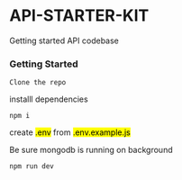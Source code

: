 # API-STARTER-KIT

Getting started API codebase 

### Getting Started

```
Clone the repo
```
installl dependencies

```
npm i 
```
create <mark>.env</mark> from <mark>.env.example.js</mark>

Be sure mongodb is running on background

```
npm run dev
```